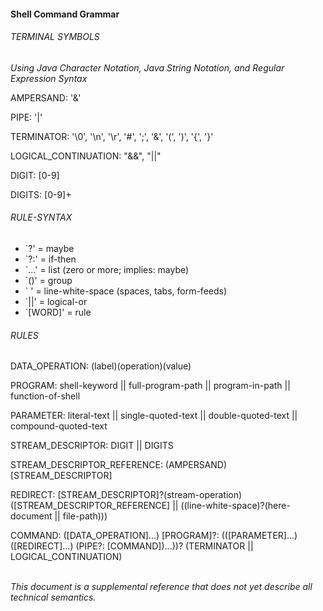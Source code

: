 #### Shell Command Grammar

###### TERMINAL SYMBOLS
<I>Using Java Character Notation, Java String Notation, and Regular Expression Syntax</I>

AMPERSAND: '&'

PIPE: '|'

TERMINATOR: '\0', '\n', '\r', '#', ';', '&', '(', ')', '{', '}'

LOGICAL_CONTINUATION: "&&", "||"

DIGIT: \[0-9]

DIGITS: \[0-9]+

###### RULE-SYNTAX
- `?' = maybe
- `?:' = if-then
- `...' = list (zero or more; implies: maybe)
- `()' = group
- ` ' = line-white-space (spaces, tabs, form-feeds)
- `||' = logical-or
- `\[WORD]' = rule

###### RULES
DATA_OPERATION: (label)(operation)(value)

PROGRAM: shell-keyword || full-program-path || program-in-path || function-of-shell

PARAMETER: literal-text || single-quoted-text || double-quoted-text || compound-quoted-text

STREAM_DESCRIPTOR: DIGIT || DIGITS

STREAM_DESCRIPTOR_REFERENCE: (AMPERSAND)\[STREAM_DESCRIPTOR]

REDIRECT: \[STREAM_DESCRIPTOR]?(stream-operation)(\[STREAM_DESCRIPTOR_REFERENCE] || ((line-white-space)?(here-document || file-path)))

COMMAND: (\[DATA_OPERATION]...) \[PROGRAM]?: ((\[PARAMETER]...) (\[REDIRECT]...) (PIPE?: [COMMAND])...))? (TERMINATOR || LOGICAL_CONTINUATION)

<br>
<i>This document is a supplemental reference that does not yet
describe all technical semantics.</i>